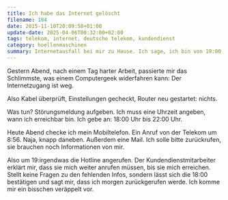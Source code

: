 ```yaml
---
title: Ich habe das Internet gelöscht
filename: 184
date: 2015-11-10T20:09:58+01:00
update-date: 2025-04-06T00:32:00+02:00
tags: telekom, internet, deutsche telekom, kundendienst
category: hoellenmaschinen
summary: Internetausfall bei mir zu Hause. Ich sage, ich bin von 18:00 bis 22:00 erreichbar. Support rief mich um 8:56. Da war ich überraschenderweise nicht erreichbar.
---
```

Gestern Abend, nach einem Tag harter Arbeit, passierte mir das Schlimmste, was einem Computergeek widerfahren kann: Der Internetzugang ist weg.

Also Kabel überprüft, Einstellungen gecheckt, Router neu gestartet: nichts.

Was tun? Störungsmeldung aufgeben. Ich muss eine Uhrzeit angeben, wann ich erreichbar bin. Ich gebe an: 18:00 Uhr bis 22:00 Uhr.

Heute Abend checke ich mein Mobiltelefon. Ein Anruf von der Telekom um 8:56\. Naja, knapp daneben. Außerdem eine Mail. Ich solle bitte zurückrufen, sie brauchen noch Informationen von mir.

Also um 19:irgendwas die Hotline angerufen. Der Kundendienstmitarbeiter erklärt mir, dass sie mich weiter anrufen müssen, bis sie mich erreichen. Stellt keine Fragen zu den fehlenden Infos, sondern lässt sich die 18:00 bestätigen und sagt mir, dass ich morgen zurückgerufen werde. Ich komme mir ein bisschen veräppelt vor.
